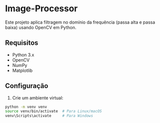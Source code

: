 # Image-Processor

Este projeto aplica filtragem no domínio da frequência (passa alta e passa baixa) usando OpenCV em Python.

## Requisitos

- Python 3.x
- OpenCV
- NumPy
- Matplotlib

## Configuração

1. Crie um ambiente virtual:

```bash
python -m venv venv
source venv/bin/activate  # Para Linux/macOS
venv\Scripts\activate     # Para Windows
